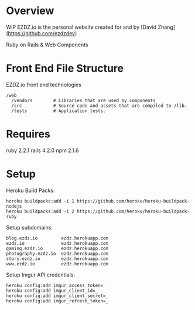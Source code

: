 Overview
========
WIP
EZDZ.io is the personal website created for and by [David Zhang]
(https://github.com/ezdzdev)

Ruby on Rails & Web Components


Front End File Structure
========================
EZDZ.io front end technologies

    /web
      /vendors        # Libraries that are used by components
      /src            # Source code and assets that are compiled to /lib.
      /tests          # Application tests.


Requires
========
ruby 2.2.1
rails 4.2.0
npm 2.1.6


Setup
=====
Heroku Build Packs:

    heroku buildpacks:add -i 1 https://github.com/heroku/heroku-buildpack-nodejs
    heroku buildpacks:add -i 2 https://github.com/heroku/heroku-buildpack-ruby

Setup subdomains:

    blog.ezdz.io         ezdz.herokuapp.com
    ezdz.io              ezdz.herokuapp.com
    gaming.ezdz.io       ezdz.herokuapp.com
    photography.ezdz.io  ezdz.herokuapp.com
    story.ezdz.io        ezdz.herokuapp.com
    www.ezdz.io          ezdz.herokuapp.com

Setup Imgur API credentials:

    heroku config:add imgur_access_token=_
    heroku config:add imgur_client_id=_
    heroku config:add imgur_client_secret=_
    heroku config:add imgur_refresh_token=_